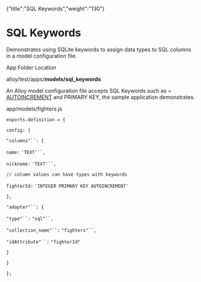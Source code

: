{"title":"SQL Keywords","weight":"130"} 

# SQL Keywords

Demonstrates using SQLite keywords to assign data types to SQL columns in a model configuration file.

App Folder Location

alloy/test/apps/**models/sql\_keywords**

An Alloy model configuration file accepts SQL Keywords such as = [AUTOINCREMENT](https://www.sqlite.org/autoinc.html) and PRIMARY KEY, the sample application demonstrates.

app/models/fighters.js

`exports.definition = {`

`config: {`

`"columns"``: {`

`name:` `'TEXT'``,`

`nickname:` `'TEXT'``,`

`// column values can have types with keywords`

`fighterId:` `'INTEGER PRIMARY KEY AUTOINCREMENT'`

`},`

`"adapter"``: {`

`"type"``:` `"sql"``,`

`"collection_name"``:` `"fighters"``,`

`"idAttribute"``:` `"fighterId"`

`}`

`}`

`};`